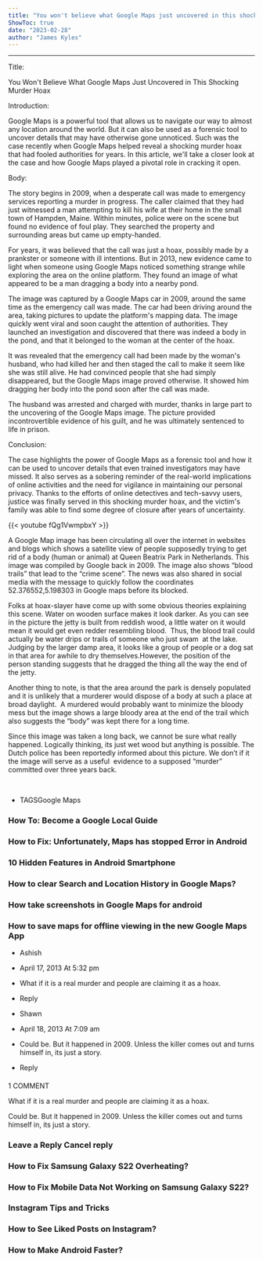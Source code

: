 ```yaml
---
title: "You won't believe what Google Maps just uncovered in this shocking murder hoax"
ShowToc: true 
date: "2023-02-28"
author: "James Kyles"
---
```

*****
Title:

You Won't Believe What Google Maps Just Uncovered in This Shocking Murder Hoax

Introduction:

Google Maps is a powerful tool that allows us to navigate our way to almost any location around the world. But it can also be used as a forensic tool to uncover details that may have otherwise gone unnoticed. Such was the case recently when Google Maps helped reveal a shocking murder hoax that had fooled authorities for years. In this article, we'll take a closer look at the case and how Google Maps played a pivotal role in cracking it open.

Body:

The story begins in 2009, when a desperate call was made to emergency services reporting a murder in progress. The caller claimed that they had just witnessed a man attempting to kill his wife at their home in the small town of Hampden, Maine. Within minutes, police were on the scene but found no evidence of foul play. They searched the property and surrounding areas but came up empty-handed.

For years, it was believed that the call was just a hoax, possibly made by a prankster or someone with ill intentions. But in 2013, new evidence came to light when someone using Google Maps noticed something strange while exploring the area on the online platform. They found an image of what appeared to be a man dragging a body into a nearby pond.

The image was captured by a Google Maps car in 2009, around the same time as the emergency call was made. The car had been driving around the area, taking pictures to update the platform's mapping data. The image quickly went viral and soon caught the attention of authorities. They launched an investigation and discovered that there was indeed a body in the pond, and that it belonged to the woman at the center of the hoax.

It was revealed that the emergency call had been made by the woman's husband, who had killed her and then staged the call to make it seem like she was still alive. He had convinced people that she had simply disappeared, but the Google Maps image proved otherwise. It showed him dragging her body into the pond soon after the call was made.

The husband was arrested and charged with murder, thanks in large part to the uncovering of the Google Maps image. The picture provided incontrovertible evidence of his guilt, and he was ultimately sentenced to life in prison.

Conclusion:

The case highlights the power of Google Maps as a forensic tool and how it can be used to uncover details that even trained investigators may have missed. It also serves as a sobering reminder of the real-world implications of online activities and the need for vigilance in maintaining our personal privacy. Thanks to the efforts of online detectives and tech-savvy users, justice was finally served in this shocking murder hoax, and the victim's family was able to find some degree of closure after years of uncertainty.

{{< youtube fQg1VwmpbxY >}} 




 
A Google Map image has been circulating all over the internet in websites and blogs which shows a satellite view of people supposedly trying to get rid of a body (human or animal) at Queen Beatrix Park in Netherlands. This image was compiled by Google back in 2009. The image also shows “blood trails” that lead to the “crime scene”. The news was also shared in social media with the message to quickly follow the coordinates 52.376552,5.198303 in Google maps before its blocked.
 
Folks at hoax-slayer have come up with some obvious theories explaining this scene. Water on wooden surface makes it look darker. As you can see in the picture the jetty is built from reddish wood, a little water on it would mean it would get even redder resembling blood.  Thus, the blood trail could actually be water drips or trails of someone who just swam  at the lake. Judging by the larger damp area, it looks like a group of people or a dog sat in that area for awhile to dry themselves.However, the position of the person standing suggests that he dragged the thing all the way the end of the jetty.
 
Another thing to note, is that the area around the park is densely populated and it is unlikely that a murderer would dispose of a body at such a place at broad daylight.  A murdered would probably want to minimize the bloody mess but the image shows a large bloody area at the end of the trail which also suggests the “body” was kept there for a long time.
 
Since this image was taken a long back, we cannot be sure what really happened. Logically thinking, its just wet wood but anything is possible. The Dutch police has been reportedly informed about this picture. We don’t if it the image will serve as a useful  evidence to a supposed “murder” committed over three years back.
 
 
 
- TAGSGoogle Maps

 
### How To: Become a Google Local Guide
 
### How to Fix: Unfortunately, Maps has stopped Error in Android
 
### 10 Hidden Features in Android Smartphone
 
### How to clear Search and Location History in Google Maps?
 
### How take screenshots in Google Maps for android
 
### How to save maps for offline viewing in the new Google Maps App
 
- Ashish
 - April 17, 2013 At 5:32 pm
 - What if it is a real murder and people are claiming it as a hoax.
 - Reply

 
- Shawn
 - April 18, 2013 At 7:09 am
 - Could be. But it happened in 2009. Unless the killer comes out and turns himself in, its just a story.
 - Reply

 
#### 
1 COMMENT

 
What if it is a real murder and people are claiming it as a hoax.
 
Could be. But it happened in 2009. Unless the killer comes out and turns himself in, its just a story.
 
### Leave a Reply Cancel reply

 
### How to Fix Samsung Galaxy S22 Overheating?
 
### How to Fix Mobile Data Not Working on Samsung Galaxy S22?
 
### Instagram Tips and Tricks
 
### How to See Liked Posts on Instagram?
 
### How to Make Android Faster?




